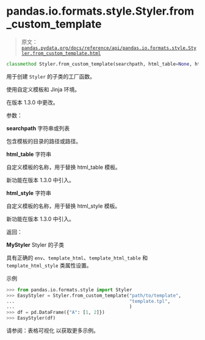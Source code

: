 # pandas.io.formats.style.Styler.from_custom_template

> 原文：[`pandas.pydata.org/docs/reference/api/pandas.io.formats.style.Styler.from_custom_template.html`](https://pandas.pydata.org/docs/reference/api/pandas.io.formats.style.Styler.from_custom_template.html)

```py
classmethod Styler.from_custom_template(searchpath, html_table=None, html_style=None)
```

用于创建 `Styler` 的子类的工厂函数。

使用自定义模板和 Jinja 环境。

在版本 1.3.0 中更改。

参数：

**searchpath** 字符串或列表

包含模板的目录的路径或路径。

**html_table** 字符串

自定义模板的名称，用于替换 html_table 模板。

新功能在版本 1.3.0 中引入。

**html_style** 字符串

自定义模板的名称，用于替换 html_style 模板。

新功能在版本 1.3.0 中引入。

返回：

**MyStyler** Styler 的子类

具有正确的 `env`、``template_html``、`template_html_table` 和 `template_html_style` 类属性设置。

示例

```py
>>> from pandas.io.formats.style import Styler
>>> EasyStyler = Styler.from_custom_template("path/to/template",
...                                          "template.tpl",
...                                          )  
>>> df = pd.DataFrame({"A": [1, 2]})
>>> EasyStyler(df) 
```

请参阅：表格可视化 以获取更多示例。
